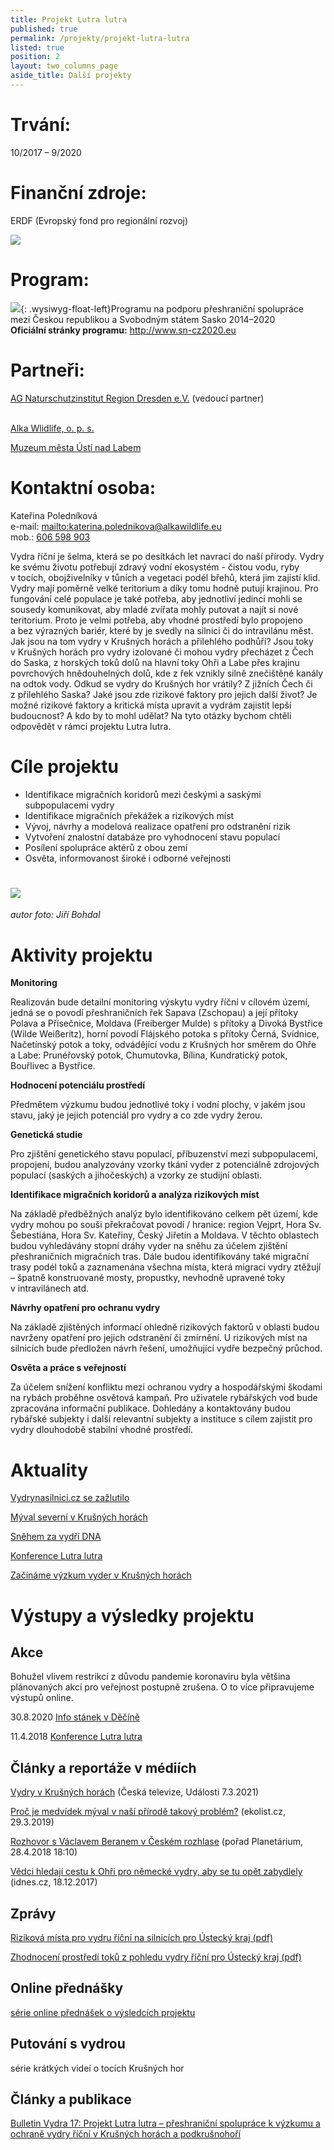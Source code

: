 ```yaml
---
title: Projekt Lutra lutra
published: true
permalink: /projekty/projekt-lutra-lutra
listed: true
position: 2
layout: two_columns_page
aside_title: Další projekty
---
```

# **Trvání:**

10/2017 – 9/2020

# **Finanční zdroje**:

ERDF (Evropský fond pro regionální rozvoj)

![](/media/Emblem_Europaeische_Union_mit_Verweis_Fonds_Farbe_300.jpg)

# **Program**:

![](/media/SNCZ2020_Zusatz_RGB_150dpi_300_m.jpg){:
.wysiwyg-float-left}Programu na podporu přeshraniční spolupráce mezi
Českou republikou a Svobodným státem Sasko 2014–2020\
**Oficiální stránky programu:** <http://www.sn-cz2020.eu>

# **Partneři:**

[AG Naturschutzinstitut Region Dresden e.V.](http://naturschutzinstitut.de/naturschutzinstitute/nsi_dresden/index.html) (vedoucí partner)

\
[Alka Wlidlife, o. p. s.](https://www.alkawildlife.eu)

[Muzeum města Ústí nad Labem](http://www.muzeumusti.cz)

# **Kontaktní osoba:**

Kateřina Poledníková\
e-mail: <mailto:katerina.polednikova@alkawildlife.eu>\
mob.: [606 598 903](tel:+420-606-598-903)

Vydra říční je šelma, která se po desítkách let navrací do naší přírody.
Vydry ke svému životu potřebují zdravý vodní ekosystém - čistou vodu,
ryby v tocích, obojživelníky v tůních a vegetaci podél břehů, která jim
zajistí klid. Vydry mají poměrně velké teritorium a díky tomu hodně
putují krajinou. Pro fungování celé populace je také potřeba, aby
jednotliví jedinci mohli se sousedy komunikovat, aby mladé zvířata mohly
putovat a najít si nové teritorium. Proto je velmi potřeba, aby vhodné
prostředí bylo propojeno a bez výrazných bariér, které by je svedly na
silnici či do intravilánu měst. Jak jsou na tom vydry v Krušných horách
a přilehlého podhůří? Jsou toky v Krušných horách pro vydry izolované či
mohou vydry přecházet z Čech do Saska, z horských toků dolů na hlavní
toky Ohři a Labe přes krajinu povrchových hnědouhelných dolů, kde z řek
vznikly silně znečištěné kanály na odtok vody. Odkud se vydry do
Krušných hor vrátily? Z jižních Čech či z přilehlého Saska? Jaké jsou
zde rizikové faktory pro jejich další život? Je možné rizikové faktory
a kritická místa upravit a vydrám zajistit lepší budoucnost? A kdo by to
mohl udělat? Na tyto otázky bychom chtěli odpovědět v rámci projektu
Lutra lutra.

# **Cíle projektu**

* Identifikace migračních koridorů mezi českými a saskými subpopulacemi
  vydry
* Identifikace migračních překážek a rizikových míst
* Vývoj, návrhy a modelová realizace opatření pro odstranění rizik
* Vytvoření znalostní databáze pro vyhodnocení stavu populací
* Posílení spolupráce aktérů z obou zemí
* Osvěta, informovanost široké i odborné veřejnosti

# ![](/media/Vydra-ricni-9012_610.jpg)

_autor foto: Jiří Bohdal_

# **Aktivity projektu**

**Monitoring**

Realizován bude detailní monitoring výskytu vydry říční v cílovém území,
jedná se o povodí přeshraničních řek Sapava (Zschopau) a její přítoky
Polava a Přísečnice, Moldava (Freiberger Mulde) s přítoky a Divoká
Bystřice (Wilde Weißeritz), horní povodí Flájského potoka s přítoky
Černá, Svídnice, Načetínský potok a toky, odvádějící vodu z Krušných hor
směrem do Ohře a Labe: Prunéřovský potok, Chumutovka, Bílina,
Kundratický potok, Bouřlivec a Bystřice.

**Hodnocení potenciálu prostředí**

Předmětem výzkumu budou jednotlivé toky i vodní plochy, v jakém jsou
stavu, jaký je jejich potenciál pro vydry a co zde vydry žerou.

**Genetická studie**

Pro zjištění genetického stavu populací, příbuzenství mezi
subpopulacemi, propojení, budou analyzovány vzorky tkání vyder
z potenciálně zdrojových populací (saských a jihočeských) a vzorky ze
studijní oblasti.

**Identifikace migračních koridorů a analýza rizikových míst**

Na základě předběžných analýz bylo identifikováno celkem pět území, kde
vydry mohou po souši překračovat povodí / hranice: region Vejprt, Hora
Sv. Šebestiána, Hora Sv. Kateřiny, Český Jiřetín a Moldava. V těchto
oblastech budou vyhledávány stopní dráhy vyder na sněhu za účelem
zjištění přeshraničních migračních tras. Dále budou identifikovány také
migrační trasy podél toků a zaznamenána všechna místa, která migraci
vydry ztěžují – špatně konstruované mosty, propustky, nevhodně upravené
toky v intravilánech atd.

**Návrhy opatření pro ochranu vydry**

Na základě zjištěných informací ohledně rizikových faktorů v oblasti
budou navrženy opatření pro jejich odstranění či zmírnění. U rizikových
míst na silnicích bude předložen návrh řešení, umožňující vydře bezpečný
průchod.

**Osvěta a práce s veřejností**

Za účelem snížení konfliktu mezi ochranou vydry a hospodářskými škodami
na rybách proběhne osvětová kampaň. Pro uživatele rybářských vod bude
zpracována informační publikace. Dohledány a kontaktovány budou rybářské
subjekty i další relevantní subjekty a instituce s cílem zajistit pro
vydry dlouhodobě stabilní vhodné prostředí.

# **Aktuality**

[Vydrynasilnici.cz se zažlutilo](/news/vydrynasilnici-cz-se-za%C5%BElutilo)

[Mýval severní v Krušných horách](https://www.alkawildlife.eu/news/m%C3%BDval-severn%C3%AD-v-kru%C5%A1n%C3%BDch-hor%C3%A1ch)

[Sněhem za vydří DNA](/news/sněhem-za-vydří-dna)

[Konference Lutra lutra](/news/konference-lutra-lutra)

[Začínáme výzkum vyder v Krušných
horách](/news/zaciname-vyzkum-vyder-v-krusnych-horach)

# **Výstupy a výsledky projektu**

## **Akce**

Bohužel vlivem restrikcí z důvodu pandemie koronaviru byla většina plánovaných akcí pro veřejnost postupně zrušena. O to více připravujeme výstupů online. 

30.8.2020 [Info stánek v Děčíně](/news/vyd%C5%99%C3%AD-info-st%C3%A1nek)

11.4.2018 [Konference Lutra lutra](/news/konference-lutra-lutra)

## **Články a reportáže v médiích**

[Vydry v Krušných horách](https://www.ceskatelevize.cz/ivysilani/1097181328-udalosti/221411000100307/obsah/825000-vydry-v-krusnych-horach) (Česká televize, Události 7.3.2021)

[Proč je medvídek mýval v naší přírodě takový problém?](https://ekolist.cz/cz/publicistika/priroda/proc-je-medvidek-myval-v-nasi-prirode-takovy-problem) (ekolist.cz, 29.3.2019)

[Rozhovor s Václavem Beranem v Českém rozhlase](http://prehravac.rozhlas.cz/audio/4001530) (pořad Planetárium, 28.4.2018 18:10)

[Vědci hledají cestu k Ohři pro německé vydry, aby se tu opět zabydlely
](https://www.idnes.cz/usti/zpravy/vydra-ricni-populace-vedecky-projekt-krusne-hory-reka-ohre.A171215_370900_usti-zpravy_vac2) (idnes.cz, 18.12.2017)

## Zprávy

[Riziková místa pro vydru říční na silnicích pro Ústecký kraj (pdf)](/media/Riziková_místa_vydra_Krušné_Mostecko_2.pdf)

[Zhodnocení prostředí toků z pohledu vydry říční pro Ústecký kraj (pdf)](</media/charakteristika toku_vydra_Krusne_Mostecko_2.pdf>)

## Online přednášky

[série online přednášek o výsledcích projektu](/news/přednášky-o-vydrách-z-krušných-hor)

## Putování s vydrou

série krátkých videí o tocích Krušných hor 

## Články a publikace

[Bulletin Vydra 17: Projekt Lutra lutra – přeshraniční spolupráce k výzkumu a ochraně vydry říční v Krušných horách a podkrušnohoří](/media/Polednikova_etal_54_57.pdf)
